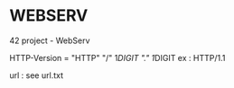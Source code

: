 # WEBSERV
42 project - WebServ

HTTP-Version = "HTTP" "/" 1*DIGIT "." 1*DIGIT
ex : HTTP/1.1

url : see url.txt